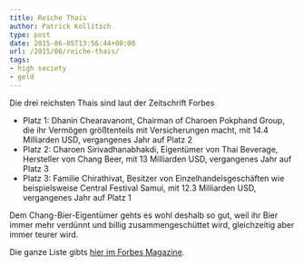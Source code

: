 ```yaml
---
title: Reiche Thais
author: Patrick Kollitsch
type: post
date: 2015-06-05T13:56:44+00:00
url: /2015/06/reiche-thais/
tags:
- high society
- geld
---
```


Die drei reichsten Thais sind laut der Zeitschrift Forbes

- Platz 1: Dhanin Chearavanont, Chairman of Charoen Pokphand Group, die ihr Vermögen größtenteils mit Versicherungen macht, mit 14.4 Milliarden USD, vergangenes Jahr auf Platz 2
- Platz 2: Charoen Sirivadhanabhakdi, Eigentümer von Thai Beverage, Hersteller von Chang Beer, mit 13 Milliarden USD, vergangenes Jahr auf Platz 3
- Platz 3: Familie Chirathivat, Besitzer von Einzelhandelsgeschäften wie beispielsweise Central Festival Samui, mit 12.3 Milliarden USD, vergangenes Jahr auf Platz 1

Dem Chang-Bier-Eigentümer gehts es wohl deshalb so gut, weil ihr Bier immer mehr verdünnt und billig zusammengeschüttet wird, gleichzeitig aber immer teurer wird.

Die ganze Liste gibts <a href="http://www.forbes.com/fdc/welcome_mjx.shtml" target="_blank">hier im Forbes Magazine</a>.
